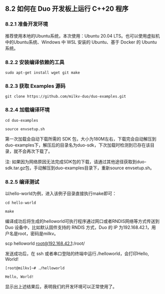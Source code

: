 ## <a name="_toc177736264"></a>**8.2 如何在 Duo 开发板上运行 C++20 程序**

### <a name="_toc177736265"></a>**8.2.1 准备开发环境**

推荐使用本地的Ubuntu系统，本次使用：Ubuntu 20.04 LTS。也可以使用虚拟机中的Ubuntu系统、Windows 中 WSL 安装的 Ubuntu、基于 Docker 的 Ubuntu 系统。

### <a name="_toc177736266"></a>**8.2.2 安装编译依赖的工具**
```
sudo apt-get install wget git make
```
### <a name="_toc177736267"></a>**8.2.3 获取 Examples 源码**
```
git clone https://github.com/milkv-duo/duo-examples.git
```
### <a name="_toc177736268"></a>**8.2.4 加载编译环境**
```
cd duo-examples

source envsetup.sh
```
第一次加载会自动下载所需的 SDK 包，大小为180M左右，下载完会自动解压到duo-examples下，解压后的目录名为duo-sdk，下次加载时检测到已存在该目录，就不会再次下载了。

注: 如果因为网络原因无法完成SDK包的下载，请通过其他途径获取到duo-sdk.tar.gz包，手动解压到duo-examples目录下，重新source envsetup.sh。

### <a name="_toc177736269"></a>**8.2.5 编译测试**

以hello-world为例，进入该例子目录直接执行make即可：
```
cd hello-world

make
```
编译成功后将生成的helloworld可执行程序通过网口或者RNDIS网络等方式传送到 Duo 设备中，比如默认固件支持的 RNDIS 方式，Duo 的 IP 为192.168.42.1，用户名是root，密码是milkv。

scp helloworld root@192.168.42.1:/root/

发送成功后，在 ssh 或者串口登陆的终端中运行./helloworld，会打印Hello, World!
```
[root@milkv]~# ./helloworld

Hello, World!
```
显示出上述结果后，表明我们的开发环境可以正常使用了。
